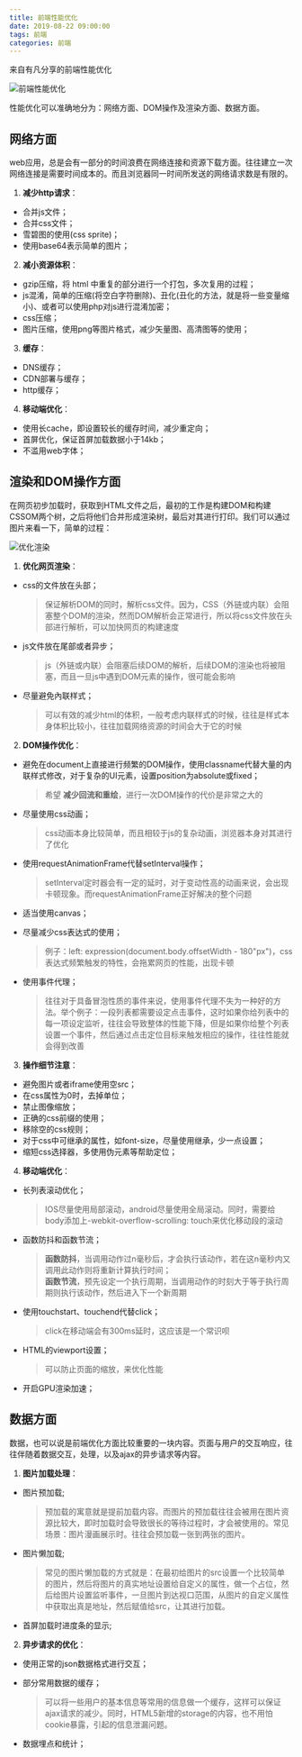 ```yaml
---
title: 前端性能优化
date: 2019-08-22 09:00:00
tags: 前端
categories: 前端
---
```


来自有凡分享的前端性能优化

<!-- more -->

![前端性能优化](/image/performance_optimization_01.jpeg "前端性能优化")

性能优化可以准确地分为：网络方面、DOM操作及渲染方面、数据方面。

## 网络方面

web应用，总是会有一部分的时间浪费在网络连接和资源下载方面。往往建立一次网络连接是需要时间成本的。而且浏览器同一时间所发送的网络请求数是有限的。

1. **减少http请求**：
  * 合并js文件；
  * 合并css文件；
  * 雪碧图的使用(css sprite)；
  * 使用base64表示简单的图片；

2. **减小资源体积**：
  * gzip压缩，将 html 中重复的部分进行一个打包，多次复用的过程；
  * js混淆，简单的压缩(将空白字符删除)、丑化(丑化的方法，就是将一些变量缩小)、或者可以使用php对js进行混淆加密；
  * css压缩；
  * 图片压缩，使用png等图片格式，减少矢量图、高清图等的使用；
  
3. **缓存**：
  * DNS缓存；
  * CDN部署与缓存；
  * http缓存；

4. **移动端优化**：
  * 使用长cache，即设置较长的缓存时间，减少重定向；
  * 首屏优化，保证首屏加载数据小于14kb；
  * 不滥用web字体；

## 渲染和DOM操作方面

在网页初步加载时，获取到HTML文件之后，最初的工作是构建DOM和构建CSSOM两个树，之后将他们合并形成渲染树，最后对其进行打印。我们可以通过图片来看一下，简单的过程：

![优化渲染](/image/performance_optimization_02.jpg "优化渲染")

1. **优化网页渲染**：
  * css的文件放在头部；
    > 保证解析DOM的同时，解析css文件。因为，CSS（外链或内联）会阻塞整个DOM的渲染，然而DOM解析会正常进行，所以将css文件放在头部进行解析，可以加快网页的构建速度

  * js文件放在尾部或者异步；
    > js（外链或内联）会阻塞后续DOM的解析，后续DOM的渲染也将被阻塞，而且一旦js中遇到DOM元素的操作，很可能会影响

  * 尽量避免內联样式；
    > 可以有效的减少html的体积，一般考虑内联样式的时候，往往是样式本身体积比较小，往往加载网络资源的时间会大于它的时候

2. **DOM操作优化**：
  * 避免在document上直接进行频繁的DOM操作，使用classname代替大量的内联样式修改，对于复杂的UI元素，设置position为absolute或fixed；
    > 希望 **减少回流和重绘**，进行一次DOM操作的代价是非常之大的

  * 尽量使用css动画；
    > css动画本身比较简单，而且相较于js的复杂动画，浏览器本身对其进行了优化

  * 使用requestAnimationFrame代替setInterval操作；
    > setInterval定时器会有一定的延时，对于变动性高的动画来说，会出现卡顿现象。而requestAnimationFrame正好解决的整个问题

  * 适当使用canvas；
  * 尽量减少css表达式的使用；
    > 例子：left: expression(document.body.offsetWidth - 180"px")，css表达式频繁触发的特性，会拖累网页的性能，出现卡顿

  * 使用事件代理；
    > 往往对于具备冒泡性质的事件来说，使用事件代理不失为一种好的方法。举个例子：一段列表都需要设定点击事件，这时如果你给列表中的每一项设定监听，往往会导致整体的性能下降，但是如果你给整个列表设置一个事件，然后通过点击定位目标来触发相应的操作，往往性能就会得到改善

3. **操作细节注意**：
  * 避免图片或者iframe使用空src；
  * 在css属性为0时，去掉单位；
  * 禁止图像缩放；
  * 正确的css前缀的使用；
  * 移除空的css规则；
  * 对于css中可继承的属性，如font-size，尽量使用继承，少一点设置；
  * 缩短css选择器，多使用伪元素等帮助定位；

4. **移动端优化**：
  * 长列表滚动优化；
    > IOS尽量使用局部滚动，android尽量使用全局滚动。同时，需要给body添加上-webkit-overflow-scrolling: touch来优化移动段的滚动

  * 函数防抖和函数节流；
    > **函数防抖**，当调用动作过n毫秒后，才会执行该动作，若在这n毫秒内又调用此动作则将重新计算执行时间；  
    > **函数节流**，预先设定一个执行周期，当调用动作的时刻大于等于执行周期则执行该动作，然后进入下一个新周期

  * 使用touchstart、touchend代替click；
    > click在移动端会有300ms延时，这应该是一个常识呗

  * HTML的viewport设置；
    > 可以防止页面的缩放，来优化性能

  * 开启GPU渲染加速；

## 数据方面
数据，也可以说是前端优化方面比较重要的一块内容。页面与用户的交互响应，往往伴随着数据交互，处理，以及ajax的异步请求等内容。

1. **图片加载处理**：
  * 图片预加载;
    > 预加载的寓意就是提前加载内容。而图片的预加载往往会被用在图片资源比较大，即时加载时会导致很长的等待过程时，才会被使用的。常见场景：图片漫画展示时。往往会预加载一张到两张的图片。

  * 图片懒加载;
    > 常见的图片懒加载的方式就是：在最初给图片的src设置一个比较简单的图片，然后将图片的真实地址设置给自定义的属性，做一个占位，然后给图片设置监听事件，一旦图片到达视口范围，从图片的自定义属性中获取出真是地址，然后赋值给src，让其进行加载。

  * 首屏加载时进度条的显示;

2. **异步请求的优化**：
  * 使用正常的json数据格式进行交互；
  * 部分常用数据的缓存；
    > 可以将一些用户的基本信息等常用的信息做一个缓存，这样可以保证ajax请求的减少。同时，HTML5新增的storage的内容，也不用怕cookie暴露，引起的信息泄漏问题。

  * 数据埋点和统计；
